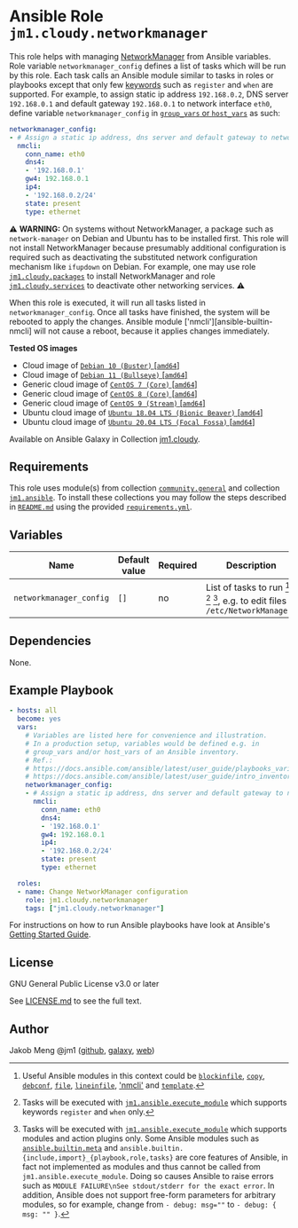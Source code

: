 # Ansible Role `jm1.cloudy.networkmanager`

This role helps with managing [NetworkManager][networkmanager] from Ansible variables. Role variable
`networkmanager_config` defines a list of tasks which will be run by this role. Each task calls an Ansible module
similar to tasks in roles or playbooks except that only few [keywords][playbooks-keywords] such as `register` and `when`
are supported. For example, to assign static ip address `192.168.0.2`, DNS server `192.168.0.1` and default gateway
`192.168.0.1` to network interface `eth0`, define variable `networkmanager_config` in
[`group_vars` or `host_vars`][ansible-inventory] as such:

```yml
networkmanager_config:
- # Assign a static ip address, dns server and default gateway to network interface eth0
  nmcli:
    conn_name: eth0
    dns4:
    - '192.168.0.1'
    gw4: 192.168.0.1
    ip4:
    - '192.168.0.2/24'
    state: present
    type: ethernet
```

:warning: **WARNING:**
On systems without NetworkManager, a package such as `network-manager` on Debian and Ubuntu has to be installed first.
This role will not install NetworkManager because presumably additional configuration is required such as deactivating
the substituted network configuration mechanism like `ifupdown` on Debian. For example, one may use role
[`jm1.cloudy.packages`][jm1-cloudy-packages] to install NetworkManager and role [`jm1.cloudy.services`][
jm1-cloudy-services] to deactivate other networking services.
:warning:

When this role is executed, it will run all tasks listed in `networkmanager_config`. Once all tasks have finished, the
system will be rebooted to apply the changes. Ansible module ['nmcli'][ansible-builtin-nmcli] will not cause a reboot,
because it applies changes immediately.

[ansible-inventory]: https://docs.ansible.com/ansible/latest/user_guide/intro_inventory.html
[jm1-cloudy-packages]: ../packages/
[jm1-cloudy-services]: ../services/
[networkmanager]: https://wiki.gnome.org/Projects/NetworkManager
[playbooks-keywords]: https://docs.ansible.com/ansible/latest/reference_appendices/playbooks_keywords.html

**Tested OS images**
- Cloud image of [`Debian 10 (Buster)` \[`amd64`\]](https://cdimage.debian.org/cdimage/openstack/current/)
- Cloud image of [`Debian 11 (Bullseye)` \[`amd64`\]](https://cdimage.debian.org/images/cloud/bullseye/latest/)
- Generic cloud image of [`CentOS 7 (Core)` \[`amd64`\]](https://cloud.centos.org/centos/7/images/)
- Generic cloud image of [`CentOS 8 (Core)` \[`amd64`\]](https://cloud.centos.org/centos/8/x86_64/images/)
- Generic cloud image of [`CentOS 9 (Stream)` \[`amd64`\]](https://cloud.centos.org/centos/9-stream/x86_64/images/)
- Ubuntu cloud image of [`Ubuntu 18.04 LTS (Bionic Beaver)` \[`amd64`\]](https://cloud-images.ubuntu.com/bionic/current/)
- Ubuntu cloud image of [`Ubuntu 20.04 LTS (Focal Fossa)` \[`amd64`\]](https://cloud-images.ubuntu.com/focal/)

Available on Ansible Galaxy in Collection [jm1.cloudy](https://galaxy.ansible.com/jm1/cloudy).

## Requirements

This role uses module(s) from collection [`community.general`][galaxy-community-general] and collection [`jm1.ansible`][
galaxy-jm1-ansible]. To install these collections you may follow the steps described in [`README.md`][jm1-cloudy-readme]
using the provided [`requirements.yml`][jm1-cloudy-requirements].

[galaxy-community-general]: https://galaxy.ansible.com/community/general
[galaxy-jm1-ansible]: https://galaxy.ansible.com/jm1/ansible
[jm1-cloudy-readme]: ../../README.md
[jm1-cloudy-requirements]: ../../requirements.yml

## Variables

| Name                    | Default value | Required | Description |
| ----------------------- | ------------- | -------- | ----------- |
| `networkmanager_config` | `[]`          | no       | List of tasks to run [^example-modules] [^supported-keywords] [^supported-modules], e.g. to edit files in `/etc/NetworkManager/` |

[^supported-modules]: Tasks will be executed with [`jm1.ansible.execute_module`][jm1-ansible-execute-module] which
supports modules and action plugins only. Some Ansible modules such as [`ansible.builtin.meta`][ansible-builtin-meta]
and `ansible.builtin.{include,import}_{playbook,role,tasks}` are core features of Ansible, in fact not implemented as
modules and thus cannot be called from `jm1.ansible.execute_module`. Doing so causes Ansible to raise errors such as
`MODULE FAILURE\nSee stdout/stderr for the exact error`. In addition, Ansible does not support free-form parameters
for arbitrary modules, so for example, change from `- debug: msg=""` to `- debug: { msg: "" }`.

[^supported-keywords]: Tasks will be executed with [`jm1.ansible.execute_module`][jm1-ansible-execute-module] which
supports keywords `register` and `when` only.

[^example-modules]: Useful Ansible modules in this context could be [`blockinfile`][ansible-builtin-blockinfile],
[`copy`][ansible-builtin-copy], [`debconf`][ansible-builtin-debconf], [`file`][ansible-builtin-file], [`lineinfile`][
ansible-builtin-lineinfile], ['nmcli'][community-general-nmcli] and [`template`][ansible-builtin-template].

[ansible-builtin-blockinfile]: https://docs.ansible.com/ansible/latest/collections/ansible/builtin/blockinfile_module.html
[ansible-builtin-copy]: https://docs.ansible.com/ansible/latest/collections/ansible/builtin/copy_module.html
[ansible-builtin-debconf]: https://docs.ansible.com/ansible/latest/collections/ansible/builtin/debconf_module.html
[ansible-builtin-file]: https://docs.ansible.com/ansible/latest/collections/ansible/builtin/file_module.html
[ansible-builtin-lineinfile]: https://docs.ansible.com/ansible/latest/collections/ansible/builtin/lineinfile_module.html
[ansible-builtin-meta]: https://docs.ansible.com/ansible/latest/collections/ansible/builtin/meta_module.html
[ansible-builtin-template]: https://docs.ansible.com/ansible/latest/collections/ansible/builtin/template_module.html
[community-general-nmcli]: https://docs.ansible.com/ansible/latest/collections/community/general/nmcli_module.html
[jm1-ansible-execute-module]: https://github.com/JM1/ansible-collection-jm1-ansible/blob/master/plugins/modules/execute_module.py

## Dependencies

None.

## Example Playbook

```yml
- hosts: all
  become: yes
  vars:
    # Variables are listed here for convenience and illustration.
    # In a production setup, variables would be defined e.g. in
    # group_vars and/or host_vars of an Ansible inventory.
    # Ref.:
    # https://docs.ansible.com/ansible/latest/user_guide/playbooks_variables.html
    # https://docs.ansible.com/ansible/latest/user_guide/intro_inventory.html
    networkmanager_config:
    - # Assign a static ip address, dns server and default gateway to network interface eth0
      nmcli:
        conn_name: eth0
        dns4:
        - '192.168.0.1'
        gw4: 192.168.0.1
        ip4:
        - '192.168.0.2/24'
        state: present
        type: ethernet

  roles:
  - name: Change NetworkManager configuration
    role: jm1.cloudy.networkmanager
    tags: ["jm1.cloudy.networkmanager"]
```

For instructions on how to run Ansible playbooks have look at Ansible's
[Getting Started Guide](https://docs.ansible.com/ansible/latest/network/getting_started/first_playbook.html).

## License

GNU General Public License v3.0 or later

See [LICENSE.md](../../LICENSE.md) to see the full text.

## Author

Jakob Meng
@jm1 ([github](https://github.com/jm1), [galaxy](https://galaxy.ansible.com/jm1), [web](http://www.jakobmeng.de))
